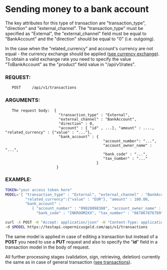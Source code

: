 # Sending money to a bank account

The key attributes for this type of transaction are "transaction\_type", "direction" and "external\_channel".
The "transaction\_type" must be specified as "External", the "external_channel" field must be equal to "BankAccount"
and the "direction" should be equal to "0" (i.e. outgoing).

In the case when the "related_currency" and account's currency are not equal - the currency exchange should be applied
([see currency exchange](../../products/exchangetransaction.md)). To obtain a valid exchange rate you need to specify
the value "ToBankAccount" as the "product" field value in "/api/v1/rates".

### REQUEST:
       POST     /api/v1/transactions
### ARGUMENTS:
```
   The request body:  { 
                        "transaction_type" : "External",
                        "external_channel" : "BankAccount",
                        "direction" : 0, 
                        "account" : { "id" , ...}, "amount" : ...., "related_currency" : {"value" : "..."}, 
                        "bank_account" : {
                                            "account_number": "...", 
                                            "account_owner_name" : "...", 
                                            "bank_code" : "...", 
                                            "tax_number" : "..." 
                                         }
                       }
```
### EXAMPLE:

```bash
TOKEN="your access token here"
MODEL='{ "transaction_type" : "External", "external_channel" : "BankAccount", "direction" : 0, "account" : {"id", 650650}, \
         "related_currency":{"value" : "EUR"}, "amount" : 100.00, 
         "bank_account" : 
            { "account_number" : "09828098388", "account_owner_name" : "John Smith Junior the Third", 
              "bank_code" : "INKROOM2XX", "tax_number" : "667867876789" }  }'
              
curl -X POST -H "Accept: application/json" -H "Content-Type: application/json" -H "Authorization: Bearer $TOKEN" 
-d $MODEL https://testapi.copernicusgold.com/api/v1/transactions
```

The same model is applied in case of editing a transaction but instead of a **POST** you need to use a **PUT** request
and also to specify the "**id**" field in a transaction model in the body of request.

All further processing stages (validation, sign, retrieving, deletion) currently the same as in case of general
transaction ([see transactions](../transactions.md)).
